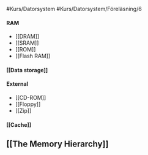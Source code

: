 #Kurs/Datorsystem #Kurs/Datorsystem/Föreläsning/6 
#### RAM
- [[DRAM]]
- [[SRAM]]
- [[ROM]]
- [[Flash RAM]]

#### [[Data storage]]

#### External
- [[CD-ROM]]
- [[Floppy]]
- [[Zip]]

#### [[Cache]]

## [[The Memory Hierarchy]]

